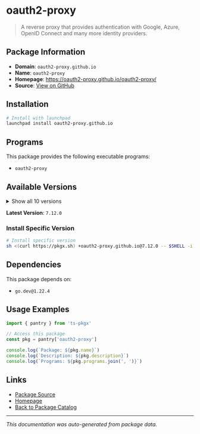 # oauth2-proxy

> A reverse proxy that provides authentication with Google, Azure, OpenID Connect and many more identity providers.

## Package Information

- **Domain**: `oauth2-proxy.github.io`
- **Name**: `oauth2-proxy`
- **Homepage**: https://oauth2-proxy.github.io/oauth2-proxy/
- **Source**: [View on GitHub](https://github.com/pkgxdev/pantry/tree/main/projects/oauth2-proxy.github.io/package.yml)

## Installation

```bash
# Install with launchpad
launchpad install oauth2-proxy.github.io
```

## Programs

This package provides the following executable programs:

- `oauth2-proxy`

## Available Versions

<details>
<summary>Show all 10 versions</summary>

- `7.12.0`, `7.11.0`, `7.10.0`, `7.9.0`, `7.8.2`
- `7.8.1`, `7.8.0`, `7.7.1`, `7.7.0`, `7.6.0`

</details>

**Latest Version**: `7.12.0`

### Install Specific Version

```bash
# Install specific version
sh <(curl https://pkgx.sh) +oauth2-proxy.github.io@7.12.0 -- $SHELL -i
```

## Dependencies

This package depends on:

- `go.dev@1.22.4`

## Usage Examples

```typescript
import { pantry } from 'ts-pkgx'

// Access this package
const pkg = pantry['oauth2-proxy']

console.log(`Package: ${pkg.name}`)
console.log(`Description: ${pkg.description}`)
console.log(`Programs: ${pkg.programs.join(', ')}`)
```

## Links

- [Package Source](https://github.com/pkgxdev/pantry/tree/main/projects/oauth2-proxy.github.io/package.yml)
- [Homepage](https://oauth2-proxy.github.io/oauth2-proxy/)
- [Back to Package Catalog](../../package-catalog.md)

---

*This documentation was auto-generated from package data.*
